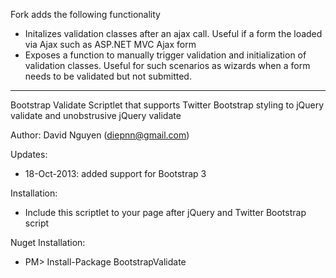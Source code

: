 Fork adds the following functionality
- Initalizes validation classes after an ajax call. Useful if a form the loaded via Ajax such as ASP.NET MVC Ajax form
- Exposes a function to manually trigger validation and initialization of validation classes. Useful for such scenarios as wizards when a form needs to be validated but not submitted.


-----------------------------

Bootstrap Validate Scriptlet that supports Twitter Bootstrap styling to 
jQuery validate and unobstrusive jQuery validate

Author: David Nguyen (diepnn@gmail.com)

Updates:
- 18-Oct-2013: added support for Bootstrap 3

Installation:
- Include this scriptlet to your page after jQuery and Twitter Bootstrap script

Nuget Installation:
- PM> Install-Package BootstrapValidate